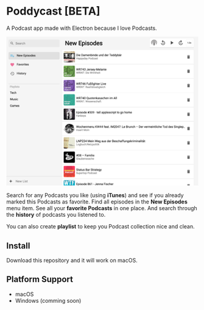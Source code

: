 # Poddycast [BETA]

A Podcast app made with Electron because I love Podcasts.

![screenshot_1](img/poddycast.png)

Search for any Podcasts you like (using **iTunes**) and see if you already marked this Podcasts as favorite.
Find all episodes in the **New Episodes** menu item.
See all your **favorite Podcasts** in one place.
And search through the **history** of podcasts you listened to.

You can also create **playlist** to keep you Podcast collection nice and clean.

## Install

Download this repository and it will work on macOS.

## Platform Support

- macOS
- Windows (comming soon)
